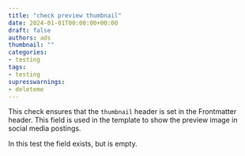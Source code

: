 ```yaml
---
title: "check preview thumbnail"
date: 2024-01-01T00:00:00+00:00
draft: false
authors: ads
thumbnail: ""
categories:
- testing
tags:
- testing
supresswarnings:
- deleteme
---
```


This check ensures that the `thumbnail` header is set in the Frontmatter header.
This field is used in the template to show the preview image in social media postings.

In this test the field exists, but is empty.

